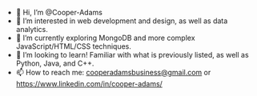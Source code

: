 - 👋 Hi, I’m @Cooper-Adams
- 👀 I’m interested in web development and design, as well as data analytics.
- 🌱 I’m currently exploring MongoDB and more complex JavaScript/HTML/CSS techniques.
- 💞️ I’m looking to learn! Familiar with what is previously listed, as well as Python, Java, and C++.
- 📫 How to reach me: cooperadamsbusiness@gmail.com or https://www.linkedin.com/in/cooper-adams/
